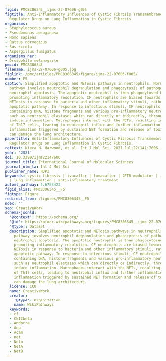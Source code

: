```yaml
---
figid: PMC8306345__ijms-22-07606-g005
figtitle: Anti-Inflammatory Influences of Cystic Fibrosis Transmembrane Conductance
  Regulator Drugs on Lung Inflammation in Cystic Fibrosis
organisms:
- Staphylococcus aureus
- Pseudomonas aeruginosa
- Homo sapiens
- Rattus norvegicus
- Sus scrofa
- Aspergillus fumigatus
organisms_ner:
- Drosophila melanogaster
pmcid: PMC8306345
filename: ijms-22-07606-g005.jpg
figlink: /pmc/articles/PMC8306345/figure/ijms-22-07606-f005/
number: F5
caption: Simplified apoptotic and NETosis pathways in neutrophils. Normal apoptotic
  pathway involves neutrophil degranulation and phagocytosis of pathogens, initiating
  neutrophil apoptosis. The apoptotic neutrophil is then phagocytosed by macrophages
  promoting inflammatory resolution. CF neutrophils are biased towards undergoing
  NETosis in response to bacteria and other inflammatory stimuli, rather than the
  apoptotic pathway. In response to infectious stimuli, CF neutrophils expel NETs
  containing DNA, histone fragments and various pro-inflammatory neutrophil contents,
  such as neutrophil elastases which can directly or indirectly, through cell interactions,
  induce inflammation. Macrophages interact with the NETs, resulting in stimulation
  of Th17 cells, leading to neutrophil influx and further inflammation. Progressive
  inflammation triggered by sustained NET formation and release of toxic contents
  can damage the lung architecture.
papertitle: Anti-Inflammatory Influences of Cystic Fibrosis Transmembrane Conductance
  Regulator Drugs on Lung Inflammation in Cystic Fibrosis.
reftext: Kiera H. Harwood, et al. Int J Mol Sci. 2021 Jul;22(14):7606.
year: '2021'
doi: 10.3390/ijms22147606
journal_title: International Journal of Molecular Sciences
journal_nlm_ta: Int J Mol Sci
publisher_name: MDPI
keywords: cystic fibrosis | ivacaftor | lumacaftor | CFTR modulator | inflammation
  | lung inflammation | anti-inflammatory treatment
automl_pathway: 0.6753423
figid_alias: PMC8306345__F5
figtype: Figure
redirect_from: /figures/PMC8306345__F5
ndex: ''
seo: CreativeWork
schema-jsonld:
  '@context': https://schema.org/
  '@id': https://pfocr.wikipathways.org/figures/PMC8306345__ijms-22-07606-g005.html
  '@type': Dataset
  description: Simplified apoptotic and NETosis pathways in neutrophils. Normal apoptotic
    pathway involves neutrophil degranulation and phagocytosis of pathogens, initiating
    neutrophil apoptosis. The apoptotic neutrophil is then phagocytosed by macrophages
    promoting inflammatory resolution. CF neutrophils are biased towards undergoing
    NETosis in response to bacteria and other inflammatory stimuli, rather than the
    apoptotic pathway. In response to infectious stimuli, CF neutrophils expel NETs
    containing DNA, histone fragments and various pro-inflammatory neutrophil contents,
    such as neutrophil elastases which can directly or indirectly, through cell interactions,
    induce inflammation. Macrophages interact with the NETs, resulting in stimulation
    of Th17 cells, leading to neutrophil influx and further inflammation. Progressive
    inflammation triggered by sustained NET formation and release of toxic contents
    can damage the lung architecture.
  license: CC0
  name: CreativeWork
  creator:
    '@type': Organization
    name: WikiPathways
  keywords:
  - cf
  - CkIIbeta
  - Andorra
  - Anp
  - Acam
  - net
  - Neto
  - NetA
  - NetB
---
```

